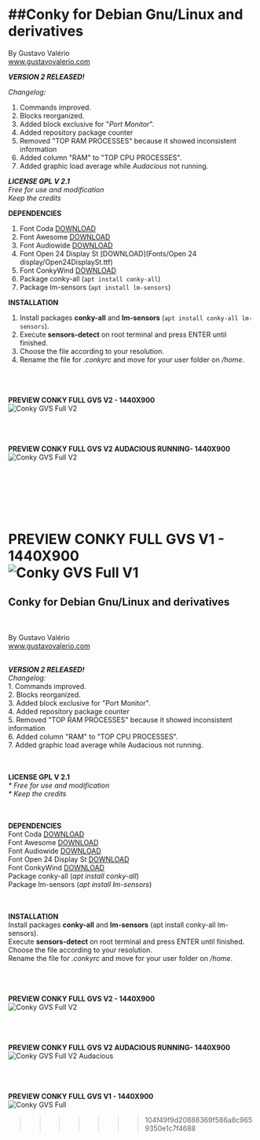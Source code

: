 ##**Conky for Debian Gnu/Linux and derivatives**
===

By Gustavo Valério
<br>www.gustavovalerio.com

***VERSION 2 RELEASED!***

*Changelog:*

1. Commands improved.
2. Blocks reorganized.
3. Added block exclusive for "*Port Monitor*".
4. Added repository package counter
5. Removed "TOP RAM PROCESSES" because it showed inconsistent information
6. Added column "RAM" to "TOP CPU PROCESSES".
7. Added graphic load average while *Audacious* not running.

***LICENSE GPL V 2.1***
<br>*Free for use and modification*
<br>*Keep the credits*

**DEPENDENCIES**

1. Font Coda [DOWNLOAD](Fonts/Coda/Coda.ttf)
2. Font Awesome [DOWNLOAD](Fonts/Awesome/FontAwesome.otf)
3. Font Audiowide [DOWNLOAD](Fonts/Audiowide/Audiowide.ttf)
4. Font Open 24 Display St [DOWNLOAD](Fonts/Open 24 display/Open24DisplaySt.ttf)
5. Font ConkyWind [DOWNLOAD](Fonts/ConkyWind/ConkyWind.otf)
6. Package conky-all (`apt install conky-all`)
7. Package lm-sensors (`apt install lm-sensors`)

**INSTALLATION**

1. Install packages **conky-all** and **lm-sensors** (`apt install conky-all lm-sensors`). 
2. Execute **sensors-detect** on root terminal and press ENTER until finished.
3. Choose the file according to your resolution.
4. Rename the file for *.conkyrc* and move for your user folder on */home*.

<br><br><br>**PREVIEW CONKY FULL GVS V2 - 1440X900**
<br>![Conky GVS Full V2](Screenshots/Conky-Full-GVS-PreviewNormal-1440x900-V2.png)

<br><br><br>**PREVIEW CONKY FULL GVS V2 AUDACIOUS RUNNING- 1440X900**
<br>![Conky GVS Full V2](Screenshots/Conky-Full-GVS-PreviewAudacious-1440x900-V2.png)

<br><br><br>**PREVIEW CONKY FULL GVS V1 - 1440X900**
<br>![Conky GVS Full V1](Screenshots/Conky-Full-GVS-Preview-1440x900-V1.png)
=======
<h2><strong>Conky for Debian Gnu/Linux and derivatives</strong></h2>
<br/><br/>By Gustavo Valério
<br/><a href="http://www.gustavovalerio.com" target="_blank">www.gustavovalerio.com</a>

<br/><strong><i>VERSION 2 RELEASED!</i></strong>
<br/><i>Changelog:</i>
<br/>1. Commands improved.
<br/>2. Blocks reorganized.
<br/>3. Added block exclusive for "Port Monitor".
<br/>4. Added repository package counter
<br/>5. Removed "TOP RAM PROCESSES" because it showed inconsistent information
<br/>6. Added column "RAM" to "TOP CPU PROCESSES".
<br/>7. Added graphic load average while Audacious not running.

<br/><br/><strong>LICENSE GPL V 2.1 </strong>
<br/><i>* Free for use and modification 
<br/>* Keep the credits</i>

<br/><br/><strong>DEPENDENCIES</strong>
<br/>Font Coda <a href="Fonts/Coda/Coda.ttf">DOWNLOAD</a>
<br/>Font Awesome <a href="Fonts/Awesome/FontAwesome.otf">DOWNLOAD</a>
<br/>Font Audiowide <a href="Fonts/Audiowide/Audiowide.ttf">DOWNLOAD</a>
<br/>Font Open 24 Display St <a href="Fonts/Open 24 display/Open24DisplaySt.ttf">DOWNLOAD</a>
<br/>Font ConkyWind <a href="Fonts/ConkyWind/ConkyWind.otf">DOWNLOAD</a>
<br/>Package conky-all (<i>apt install conky-all</i>)
<br/>Package lm-sensors (<i>apt install lm-sensors</i>)

<br/><br/><strong>INSTALLATION</strong>
<br/>Install packages <strong>conky-all</strong> and <strong>lm-sensors</strong> (apt install conky-all lm-sensors). 
<br/>Execute <strong>sensors-detect</strong> on root terminal and press ENTER until finished.
<br/>Choose the file according to your resolution.
<br/>Rename the file for <i>.conkyrc</i> and move for your user folder on <i>/home</i>.

<br/><br/><br/><strong>PREVIEW CONKY FULL GVS V2 - 1440X900</strong>
<br/><img src="Screenshots/Conky-Full-GVS-PreviewNormal-1440x900-V2.png" alt="Conky GVS Full V2" />

<br/><br/><br/><strong>PREVIEW CONKY FULL GVS V2 AUDACIOUS RUNNING- 1440X900</strong>
<br/><img src="Screenshots/Conky-Full-GVS-PreviewAudacious-1440x900-V2.png" alt="Conky GVS Full V2 Audacious" />

<br/><br/><br/><strong>PREVIEW CONKY FULL GVS V1 - 1440X900</strong>
<br/><img src="Screenshots/Conky-Full-GVS-Preview-1440x900-V1.png" alt="Conky GVS Full" />
>>>>>>> 104f49f9d20888369f586a8c9659350e1c7f4688
